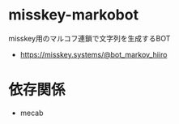 # misskey-markobot
misskey用のマルコフ連鎖で文字列を生成するBOT

- https://misskey.systems/@bot_markov_hiiro

# 依存関係
- mecab